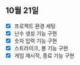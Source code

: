 ## 10월 21일

- [x] 프로젝트 환경 세팅
- [x] 난수 생성 기능 구현
- [x] 숫자 입력 기능 구현
- [x] 스트라이크, 볼 기능 구현
- [x] 게임 재시작, 종료 기능 구현
